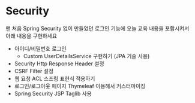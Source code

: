 # Security
맨 처음 Spring Security 없이 만들었던 로그인 기능에 오늘 교육 내용을 포함시켜서 아래 내용을 구현하세요
- 아이디/비밀번호 로그인
    - Custom UserDetailsService 구현하기 (JPA 기술 사용)
- Security Http Response Header 설정
- CSRF Filter 설정
- 웹 요청 ACL 스프링 표현식 적용하기
- 로그인/로그아웃 페이지 Thymeleaf 이용해서 커스터마이징
- Spring Security JSP Taglib 사용
